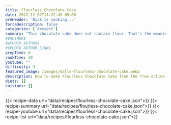 ```yaml
---
title: Flourless Chocolate Cake
date: 2022-12-02T11:22:45-05:00
preHeader: 'Nick is cooking...'
forceDescription: false
categories: ['dessert']
summary: "This chocolate cake does not contain flour. That's the meaning of \"flourless\"!"
#$AUTHOR$
#$PHOTO_AUTHOR$
#$PHOTO_AUTHOR_LINK$
prepTime: 0
cookTime: 30
youtube: ""
difficulty: 3
featured_image: /images/dalle-flourless-chocolate-cake.webp
description: How to make Flourless Chocolate Cake from the free online cookbook
diets: []
cuisines: []
---
```

{{< recipe-data url="data/recipes/flourless-chocolate-cake.json">}}
{{< recipe-summary url="data/recipes/flourless-chocolate-cake.json">}}
{{< recipe-youtube url="data/recipes/flourless-chocolate-cake.json">}}
{{< recipe-list url="data/recipes/flourless-chocolate-cake.json">}}
